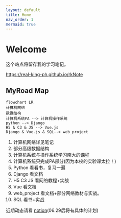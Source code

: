 ```yaml
---
layout: default
title: Home
nav_order: 1
mermaid: true
---
```


# Welcome

这个站点将留存我的学习笔记。

<https://real-king-ph.github.io/rkNote>


## MyRoad Map

```mermaid
flowchart LR
计算机网络
数据结构
计算机系统PA --> 计算机操作系统
python --> Django
H5 & C3 & JS --> Vue.js
Django & Vue.js & SQL--> web_project
```

1. 计算机网络详见笔记
2. 部分高级数据结构
3. 计算机系统与操作系统学习南大的[课程](http://jyywiki.cn/)
4. 计算机系统只完成PA部分(因为本校的实验课太拉！)
5. Python 看看书，复习一遍
6. Django 看文档
7. H5 C3 JS 看网络教程+实战
8. Vue 看文档
9. web_project 看文档+部分网络教材与实战。
10. SQL 看书+实战


近期动态请看 [notion](https://real-king.notion.site/2022-Summer-List-54acfddea22d4e1896361aae134cab13)(06.29后将有具体的计划)

